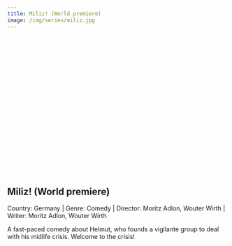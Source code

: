 ```yaml
---
title: Miliz! (World premiere)
image: /img/series/miliz.jpg
---
```

<iframe width="560" height="315" src="" frameborder="0" allow="accelerometer; autoplay; encrypted-media; gyroscope; picture-in-picture" allowfullscreen></iframe>

## Miliz! (World premiere)
Country: Germany | Genre: Comedy | Director: Moritz Adlon, Wouter Wirth | Writer: Moritz Adlon, Wouter Wirth

A fast-paced comedy about Helmut, who founds a vigilante group to deal with his midlife crisis. Welcome to the crisis!